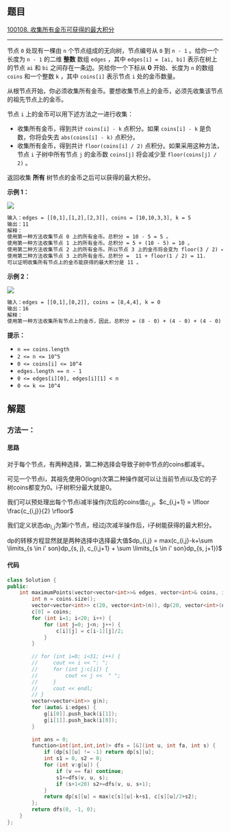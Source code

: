 ## 题目

[100108. 收集所有金币可获得的最大积分](https://leetcode.cn/problems/maximum-points-after-collecting-coins-from-all-nodes/description/)

---

节点 `0` 处现有一棵由 `n` 个节点组成的无向树，节点编号从 `0` 到 `n - 1` 。给你一个长度为 `n - 1` 的二维 **整数** 数组 `edges` ，其中 `edges[i] = [ai, bi]` 表示在树上的节点 `ai` 和 `bi` 之间存在一条边。另给你一个下标从 **0** 开始、长度为 `n` 的数组 `coins` 和一个整数 `k` ，其中 `coins[i]` 表示节点 `i` 处的金币数量。

从根节点开始，你必须收集所有金币。要想收集节点上的金币，必须先收集该节点的祖先节点上的金币。

节点 `i` 上的金币可以用下述方法之一进行收集：

-   收集所有金币，得到共计 `coins[i] - k` 点积分。如果 `coins[i] - k` 是负数，你将会失去 `abs(coins[i] - k)` 点积分。
-   收集所有金币，得到共计 `floor(coins[i] / 2)` 点积分。如果采用这种方法，节点 `i` 子树中所有节点 `j` 的金币数 `coins[j]` 将会减少至 `floor(coins[j] / 2)` 。

返回收集 **所有** 树节点的金币之后可以获得的最大积分。

  

**示例 1：**

![](https://assets.leetcode.com/uploads/2023/09/18/ex1-copy.png)
```txt
输入：edges = [[0,1],[1,2],[2,3]], coins = [10,10,3,3], k = 5
输出：11                        
解释：
使用第一种方法收集节点 0 上的所有金币。总积分 = 10 - 5 = 5 。
使用第一种方法收集节点 1 上的所有金币。总积分 = 5 + (10 - 5) = 10 。
使用第二种方法收集节点 2 上的所有金币。所以节点 3 上的金币将会变为 floor(3 / 2) = 1 ，总积分 = 10 + floor(3 / 2) = 11 。
使用第二种方法收集节点 3 上的所有金币。总积分 =  11 + floor(1 / 2) = 11.
可以证明收集所有节点上的金币能获得的最大积分是 11 。
```

**示例 2：**

**![](https://assets.leetcode.com/uploads/2023/09/18/ex2.png)**
```txt
输入：edges = [[0,1],[0,2]], coins = [8,4,4], k = 0
输出：16
解释：
使用第一种方法收集所有节点上的金币，因此，总积分 = (8 - 0) + (4 - 0) + (4 - 0) = 16 。
```
  

**提示：**

-   `n == coins.length`
-   `2 <= n <= 10^5`
-   `0 <= coins[i] <= 10^4`
-   `edges.length == n - 1`
-   `0 <= edges[i][0], edges[i][1] < n`
-   `0 <= k <= 10^4`

  

## 解题

### 方法一：

#### 思路

对于每个节点，有两种选择，第二种选择会导致子树中节点的coins都减半。

可见一个节点i，其祖先使用O(logn)次第二种操作就可以让当前节点i以及它的子树coins都变为0。i子树积分最大就是0。

我们可以预处理出每个节点i减半操作j次后的coins值$c_{i,j}$。$c_{i,j+1} = \lfloor \frac{c_{i,j}}{2} \rfloor$

我们定义状态$dp_{i,j}$为第i个节点，经过j次减半操作后，i子树能获得的最大积分。

dp的转移方程显然就是两种选择中选择最大值$dp_{i,j} = max(c_{i,j}-k+\sum \limits_{s \in i' son}dp_{s, j}, c_{i,j+1} + \sum \limits_{s \in i' son}dp_{s, j+1})$


#### 代码

```C++
class Solution {
public:
    int maximumPoints(vector<vector<int>>& edges, vector<int>& coins, int k) {
        int n = coins.size();
        vector<vector<int>> c(20, vector<int>(n)), dp(20, vector<int>(n, -1));
        c[0] = coins;
        for (int i=1; i<20; i++) {
            for (int j=0; j<n; j++) {
                c[i][j] = c[i-1][j]/2;
            }
        }
        
        // for (int i=0; i<31; i++) {
        //     cout << i << ": ";
        //     for (int j:c[i]) {
        //         cout << j <<  " ";
        //     }
        //     cout << endl;
        // }
        vector<vector<int>> g(n);
        for (auto& i:edges) {
            g[i[0]].push_back(i[1]);
            g[i[1]].push_back(i[0]);
        }
        
        int ans = 0;
        function<int(int,int,int)> dfs = [&](int u, int fa, int s) {
            if (dp[s][u] != -1) return dp[s][u];
            int s1 = 0, s2 = 0;
            for (int v:g[u]) {
                if (v == fa) continue;
                s1+=dfs(v, u, s);
                if (s+1<20) s2+=dfs(v, u, s+1);
            }    
            return dp[s][u] = max(c[s][u]-k+s1, c[s][u]/2+s2);
        };
        return dfs(0, -1, 0);
    }
};
```
